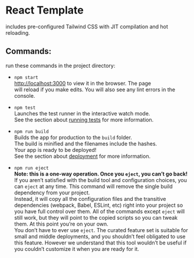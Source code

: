 # React Template

includes pre-configured Tailwind CSS with JIT compilation and hot reloading.

## Commands:

run these commands in the project directory:

- `npm start`\
  [http://localhost:3000](http://localhost:3000) to view it in the browser. The page \
  will reload if you make edits. You will also see any lint errors in the console.

- `npm test`\
  Launches the test runner in the interactive watch mode.\
  See the section about [running tests](https://facebook.github.io/create-react-app/docs/running-tests) for more information.

- `npm run build`\
  Builds the app for production to the `build` folder.\
  The build is minified and the filenames include the hashes.\
  Your app is ready to be deployed!\
  See the section about [deployment](https://facebook.github.io/create-react-app/docs/deployment) for more information.

- `npm run eject` \
  **Note: this is a one-way operation. Once you `eject`, you can’t go back!**\
  If you aren’t satisfied with the build tool and configuration choices, you can `eject` at any time. This command will remove the single build dependency from your project.\
  Instead, it will copy all the configuration files and the transitive dependencies (webpack, Babel, ESLint, etc) right into your project so you have full control over them. All of the commands except `eject` will still work, but they will point to the copied scripts so you can tweak them. At this point you’re on your own.\
  You don’t have to ever use `eject`. The curated feature set is suitable for small and middle deployments, and you shouldn’t feel obligated to use this feature. However we understand that this tool wouldn’t be useful if you couldn’t customize it when you are ready for it.

